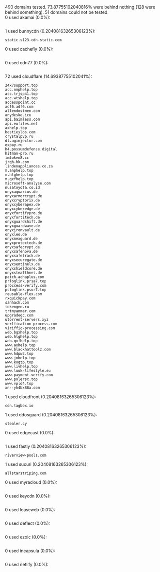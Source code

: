 490 domains tested. 73.87755102040816% were behind nothing (128 were behind something). 51 domains could not be tested.<br>
0 used akamai (0.0%):
```

```

1 used bunnycdn (0.20408163265306123%):
```
static.s123-cdn-static.com
```

0 used cachefly (0.0%):
```

```

0 used cdn77 (0.0%):
```

```

72 used cloudflare (14.69387755102041%):
```
24x7support.top
acc.nmphelp.top
acc.trjsp41.top
acc.wtshelp.top
accesspoint.cc
adf6.adf6.com
allendostmen.com
anydeske.icu
api.baimless.com
api.ewfiles.net
axhelp.top
bestieslos.com
crystalpvp.ru
dl.aginjector.com
expay.ru
h4.possumdefense.digital
hitman-pro.ru
imtoken8.cc
jrqh-hk.com
lindenappliances.co.za
m.anphelp.top
m.hlghelp.top
m.qxfhelp.top
microsoft-analyse.com
nusatoyota.co.id
onyxaquarius.de
onyxarmorcrypt.de
onyxcryptorix.de
onyxcyberapex.de
onyxcyberedge.de
onyxfortifypro.de
onyxfortitech.de
onyxguardshift.de
onyxguardwave.de
onyxironvault.de
onyxleo.de
onyxnexguard.de
onyxprotectech.de
onyxsafecrypt.de
onyxsafenova.de
onyxsafetrack.de
onyxsecuregate.de
onyxsentinelx.de
onyxshieldcore.de
onyxstealthnet.de
patch.achaplus.com
prloglink.prsa7.top
proccess-verify.com
psloglink.psur7.top
reusable-flex.com
rxquickpay.com
sanhack.com
tokengen.ru
trtmyanmar.com
upgradegc.com
utorrent-servers.xyz
verlfication-process.com
viriffic-processing.com
web.bqxhelp.top
web.hlghelp.top
web.qxfhelp.top
www.axhelp.top
www.blackhattoolz.com
www.hdpw3.top
www.jnhelp.top
www.kogtp.top
www.livhelp.top
www.luuk-lifestyle.eu
www.payment-verify.com
www.polersx.top
www.vpld4.top
xn--yh4bx88a.com
```

1 used cloudfront (0.20408163265306123%):
```
cdn.tagbox.io
```

1 used ddosguard (0.20408163265306123%):
```
stealer.cy
```

0 used edgecast (0.0%):
```

```

1 used fastly (0.20408163265306123%):
```
riverview-pools.com
```

1 used sucuri (0.20408163265306123%):
```
allstarstriping.com
```

0 used myracloud (0.0%):
```

```

0 used keycdn (0.0%):
```

```

0 used leaseweb (0.0%):
```

```

0 used deflect (0.0%):
```

```

0 used ezoic (0.0%):
```

```

0 used incapsula (0.0%):
```

```

0 used netlify (0.0%):
```

```
